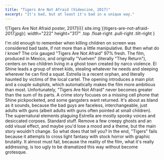 ```yaml
---
title: "Tigers Are Not Afraid (Videocine, 2017)"
excerpt: "It's bad, but at least it's bad in a unique way."
---
```


![Tigers Are Not Afraid poster, 2017]({{ site.img }}tigers-are-not-afraid-2017.jpg){: width="222" height="317" .top .float-right .pull-right .tilt-right }

I'm old enough to remember when killing children on screen was considered bad taste, if not more than a little manipulative. But then what do I know? The crix gauged "Tigers Are Not Afraid" 97% fresh. The film, produced in Mexico, and originally "Vuelven" (literally "They Return"), centers on two children living in a ghost town created by narco violence. El Shine leads a group of street kids, stealing whatever he needs and sleeping wherever he can find a squat. Estrella is a recent orphan, and literally haunted by victims of the local cartel. The opening introduces a main plot and a couple subplots, which automatically makes the film more ambitious than most. Unfortunately, "Tigers Are Not Afraid" never becomes greater than the sum of its parts. A crime story focuses on a missing cell phone that Shine pickpocketed, and some gangsters want returned. It's about as bland as it sounds, because the bad guys are faceless,  interchangeable, just adults with guns (albeit adults with guns often pointed at small children). The supernatural elements plaguing Estrella are mostly spooky voices and desiccated corpses. Standard stuff. Remove a few creepy ghosts and an odd visual effect, and maybe you'd lose a mood and a theme, but the main story wouldn't change. So what does that tell you? In the end, "Tigers" fails because it attempts to cross light fantasy with stock horror with graphic brutality. It almost must fail, because the reality of the film, what it's really addressing, is too ugly to be dramatized this way without become grotesque. 
